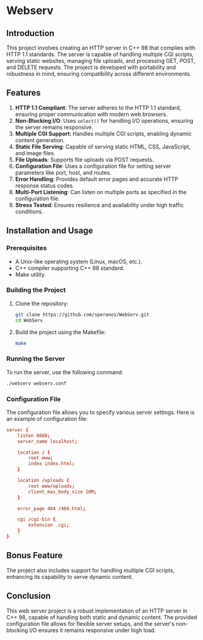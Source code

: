 # Webserv

## Introduction

This project involves creating an HTTP server in C++ 98 that complies with HTTP 1.1 standards. The server is capable of handling multiple CGI scripts, serving static websites, managing file uploads, and processing GET, POST, and DELETE requests. The project is developed with portability and robustness in mind, ensuring compatibility across different environments.

## Features

1. **HTTP 1.1 Compliant**: The server adheres to the HTTP 1.1 standard, ensuring proper communication with modern web browsers.
2. **Non-Blocking I/O**: Uses `select()` for handling I/O operations, ensuring the server remains responsive.
3. **Multiple CGI Support**: Handles multiple CGI scripts, enabling dynamic content generation.
4. **Static File Serving**: Capable of serving static HTML, CSS, JavaScript, and image files.
5. **File Uploads**: Supports file uploads via POST requests.
6. **Configuration File**: Uses a configuration file for setting server parameters like port, host, and routes.
7. **Error Handling**: Provides default error pages and accurate HTTP response status codes.
8. **Multi-Port Listening**: Can listen on multiple ports as specified in the configuration file.
9. **Stress Tested**: Ensures resilience and availability under high traffic conditions.

## Installation and Usage

### Prerequisites

- A Unix-like operating system (Linux, macOS, etc.).
- C++ compiler supporting C++ 98 standard.
- Make utility.

### Building the Project

1. Clone the repository:
   ```sh
   git clone https://github.com/speranos/WebServ.git
   cd WebServ
   ```

2. Build the project using the Makefile:
   ```sh
   make
   ```

### Running the Server

To run the server, use the following command:

```sh
./webserv webserv.conf
```

### Configuration File

The configuration file allows you to specify various server settings. Here is an example of configuration file:

```conf
server {
    listen 8080;
    server_name localhost;

    location / {
        root www;
        index index.html;
    }

    location /uploads {
        root www/uploads;
        client_max_body_size 10M;
    }

    error_page 404 /404.html;

    cgi /cgi-bin {
        extension .cgi;
    }
}
```

## Bonus Feature

The project also includes support for handling multiple CGI scripts, enhancing its capability to serve dynamic content.

## Conclusion

This web server project is a robust implementation of an HTTP server in C++ 98, capable of handling both static and dynamic content. The provided configuration file allows for flexible server setups, and the server's non-blocking I/O ensures it remains responsive under high load.

